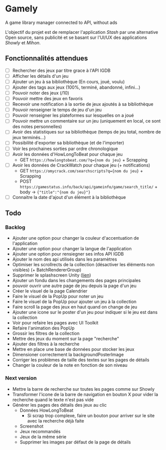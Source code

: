 # Gamely

A game library manager connected to API, without ads

L'objectif du projet est de remplacer l'application *Stash* par une alternative Open source, sans publicité et se basant sur l'UI/UX des applications *Showly* et *Mihon*.

## Fonctionnalités attendues

- [ ] Rechercher des jeux par titre grace à l'API IGDB
- [ ] Afficher les détails d'un jeu
- [ ] Ajouter un jeu à sa bibliothèque (En cours, joué, voulu)
- [ ] Ajouter des tags aux jeux (100%, terminé, abandonné, infini...)
- [ ] Pouvoir noter des jeux (/10)
- [ ] Pouvoir mettre des jeux en favoris
- [ ] Recevoir une notification à la sortie de jeux ajoutés à sa bibliothèque
- [ ] Pouvoir renseigner le temps de jeu d'un jeu
- [ ] Pouvoir renseigner les plateformes sur lesquelles on a joué
- [ ] Pouvoir mettre un commentaire sur un jeu (uniquement en local, ce sont des notes personnelles)
- [ ] Avoir des statistiques sur sa bibliothèque (temps de jeu total, nombre de jeux terminés...)
- [ ] Possibilité d'exporter sa bibliothèque (et de l'importer)
- [ ] Voir les prochaines sorties par ordre chronologique
- [ ] Avoir les données d'HowLongToBeat pour chaque jeu
  - GET `https://howlongtobeat.com/?q={nom du jeu}` + Scrapping
- [ ] Avoir les données de CrackWatch pour chaque jeu (+ notifications)
  - GET `https://omycrack.com/searchscripts?q={nom du jeu}` + Scrapping
  - POST `https://gamestatus.info/back/api/gameinfo/game/search_title/` + body -> `{"title":"{nom du jeu}"}`
- [ ] Connaitre la date d'ajout d'un élément à la bibliothèque

## Todo

<!-- ### Archives -->
<!-- - Bloquer la rotation de l'écran -->
<!-- - Ajouter Dotween au projet -->
<!-- - Ajouter des animations à la barre de navigation (items actife/inactif, animation de masquage...) -->
<!-- - Créer le prefab d'une affiche de jeu pour la collection -->
<!-- - Créer les boutons de tri de la collection -->
<!-- - Ajouter des éléments dans la zone d'en-tête de la collection (Titre, Nombre d'éléments...) -->
<!-- - Ajouter gestion des clics sur les filtres de la collection -->
<!-- - Ajouter un scrollrect sur la grille de la collection -->
<!-- - Afficher la status bar Android -->
<!-- - Afficher la barre de navigation Android -->
<!-- - 120hz -->
<!-- - Ajouter un menu Settings -->
<!-- - Pouvoir changer de page avec la navbar. -->
<!-- - Ajouter un lien vers le github dans le menu Settings -->
<!-- - Ajouter le numéro de version de l'application dans le menu Settings -->
<!-- - Rendre les boutons des filtres plus gros -->
<!-- - Créer le préfab d'une fiche de jeu pour les détails -->
<!--    - Poster -->
<!--    - Date de sortie -->
<!--    - Description -->
<!--    - Studio -->
<!--    - Plateformes -->
<!--    - Genres -->
<!--    - Screenshot -->
<!--    - How long to beat -->
<!--    - Crackwatch -->
<!--    - Note Metacritic -->
<!--    - Recommendations -->
<!-- - Réduire la bordure sur la page des jeux -->
<!-- - Créer le visuel des pop up de bas de page -->
<!-- - Connecter l'API IGDB ou RAWG -->
<!-- - Permettre de rechercher des jeux -->
<!-- - Créer le visuel de la page Recherche -->

### Backlog

- Ajouter une option pour changer la couleur d'accentuation de l'application
- Ajouter une option pour changer la langue de l'application
- Ajouter une option pour rensiegner ses infos API IGDB
- Ajouter le nom des api utilisés dans les paramètres
- Optimiser les scrollrects de la collection (désactiver les éléments non visibles) (+ BatchRendererGroup)
- Supprimer le splashscreen Unity ([lien](https://github.com/kiraio-moe/USSR))
- Ajouter un fondu dans les changements des pages principales
- pouvoir ouvrir une autre page de jeu depuis la page d'un jeu
- Créer le visuel de la page Calendrier
- Faire le visuel de la PopUp pour noter un jeu
- Faire le visuel de la PopUp pour ajouter un jeu à la collection
- Faire scroll la page des jeux en haut quand on change de jeu
- Ajouter une icone sur le poster d'un jeu pour indiquer si le jeu est dans la collection
- Voir pour refaire les pages avec UI Toolkit
- Refaire l'animation des PopUp
- Grossir les filtres de la collection
- Mettre des jeux du moment sur la page "recherche"
- Ajouter des filtres à la recherche
- Mettre en place une base de données pour stocker les jeux
- Dimensioner correctement la backgroundPosterImage
- Corriger les problèmes de taille des textes sur les pages de détails
- Changer la couleur de la note en fonction de son niveau

### Next version

- Mettre la barre de recherche sur toutes les pages comme sur Showly
- Transformer l'icone de la barre de navigation en bouton X pour vider la recherche quand le texte n'est pas vide
- Générer les pages des détails des jeux au clic
  <!-- - Données textuelles -->
  <!-- - Données CrackWatch -->
  - Données HowLongToBeat
    - Si scrap trop complexe, faire un bouton pour arriver sur le site avec la recherche déjà faite
  <!-- - Poster -->
  - Screenshot
  - Jeux recommandés
  - Jeux de la même série
  - Supprimer les images par défaut de la page de détails
